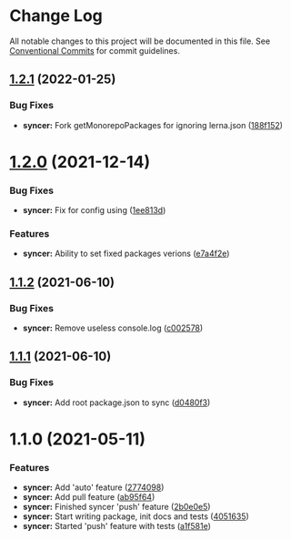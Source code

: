 # Change Log

All notable changes to this project will be documented in this file.
See [Conventional Commits](https://conventionalcommits.org) for commit guidelines.

## [1.2.1](https://github.com/isachivka/publish-hook/compare/@naos/syncer@1.2.0...@naos/syncer@1.2.1) (2022-01-25)


### Bug Fixes

* **syncer:** Fork getMonorepoPackages for ignoring lerna.json ([188f152](https://github.com/isachivka/publish-hook/commit/188f1528d8a2cdbfe595098ce4743891c5f0d655))





# [1.2.0](https://github.com/isachivka/publish-hook/compare/@naos/syncer@1.1.2...@naos/syncer@1.2.0) (2021-12-14)


### Bug Fixes

* **syncer:** Fix for config using ([1ee813d](https://github.com/isachivka/publish-hook/commit/1ee813d3a117f843c77602e97ceb24c18920a4de))


### Features

* **syncer:** Ability to set fixed packages verions ([e7a4f2e](https://github.com/isachivka/publish-hook/commit/e7a4f2e403b174aa5ba4da6e0db2bfd412be2f17))





## [1.1.2](https://github.com/isachivka/publish-hook/compare/@naos/syncer@1.1.1...@naos/syncer@1.1.2) (2021-06-10)


### Bug Fixes

* **syncer:** Remove useless console.log ([c002578](https://github.com/isachivka/publish-hook/commit/c002578b3ad787b271345a0850060f00df7369a8))





## [1.1.1](https://github.com/isachivka/publish-hook/compare/@naos/syncer@1.1.0...@naos/syncer@1.1.1) (2021-06-10)


### Bug Fixes

* **syncer:** Add root package.json to sync ([d0480f3](https://github.com/isachivka/publish-hook/commit/d0480f382c4a24c1ccbd25ae9e5cce4bf7a5c727))





# 1.1.0 (2021-05-11)


### Features

* **syncer:** Add 'auto' feature ([2774098](https://github.com/isachivka/publish-hook/commit/27740986344bcf72ef6c6bfcba78dc9385abf294))
* **syncer:** Add pull feature ([ab95f64](https://github.com/isachivka/publish-hook/commit/ab95f64f2dd1e998dcf32cc6aa1dfe704b3db885))
* **syncer:** Finished syncer 'push' feature ([2b0e0e5](https://github.com/isachivka/publish-hook/commit/2b0e0e52fab4c174562e7b4d60940d5be2f0df0a))
* **syncer:** Start writing package, init docs and tests ([4051635](https://github.com/isachivka/publish-hook/commit/4051635d503fabebc4d8af7150960b9a8632c75e))
* **syncer:** Started 'push' feature with tests ([a1f581e](https://github.com/isachivka/publish-hook/commit/a1f581e418d4cb88944568a6c1228e4fb0794bee))
